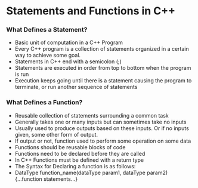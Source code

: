 # Statements and Functions in C++

### What Defines a Statement?

- Basic unit of computation in a C++ Program
- Every C++ program is a collection of statements organized in a certain way to achieve some goal.  
- Statements in C++ end with a semicolon (;)
- Statements are executed in order from top to bottom when the program is run
- Execution keeps going until there is a statement causing the program to terminate, or run another sequence of statements  

### What Defines a Function?

- Reusable collection of statements surrounding a common task
- Generally takes one or many inputs but can sometimes take no inputs
- Usually used to produce outputs based on these inputs. Or if no inputs given, some other form of output.
- If output or not, function used to perform some operation on some data
- Functions should be reusable blocks of code
- Functions need to be declared before they are called
- In C++ Functions must be defined with a return type
- The Syntax for Declaring a function is as follows:
- DataType function_name(dataType param1, dataType param2) {...function statements...}